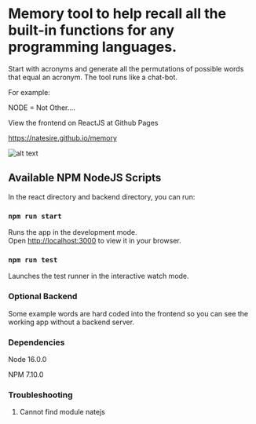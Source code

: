 # Memory tool to help recall all the built-in functions for any programming languages.

Start with acronyms and generate all the permutations of possible words that equal an acronym. The tool runs like a chat-bot.

For example:

NODE = Not Other....

View the frontend on ReactJS at Github Pages

https://natesire.github.io/memory

![alt text](https://github.com/natesire/anagrams/blob/main/public/githubPages.png)

## Available NPM NodeJS Scripts

In the react directory and backend directory, you can run:

### `npm run start`

Runs the app in the development mode.\
Open [http://localhost:3000](http://localhost:3000) to view it in your browser.

### `npm run test`

Launches the test runner in the interactive watch mode.

### Optional Backend

Some example words are hard coded into the frontend so you can see the working app without a backend server.

### Dependencies

Node 16.0.0

NPM 7.10.0

### Troubleshooting

1. Cannot find module natejs